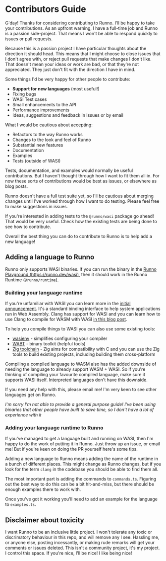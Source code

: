 # Contributors Guide

G'day! Thanks for considering contributing to Runno. I'll be happy to take your
contributions. As an upfront warning, I have a full-time job and Runno is a
passion side-project. That means I won't be able to respond quickly to issues or
pull requests.

Because this is a passion project I have particular thoughts about the direction
it should head. This means that I might choose to close issues that I don't
agree with, or reject pull requests that make changes I don't like. That doesn't
mean your ideas or work are bad, or that they're not appreciated. They just
don't fit with the direction I have in mind.

Some things I'd be very happy for other people to contribute:

- **Support for new languages** (most useful!)
- Fixing bugs
- WASI Test cases
- Small enhancements to the API
- Performance improvements
- Ideas, suggestions and feedback in Issues or by email

What I would be cautious about accepting:

- Refactors to the way Runno works
- Changes to the look and feel of Runno
- Substantial new features
- Documentation
- Examples
- Tests (outside of WASI)

Tests, documentation, and examples would normally be useful contributions. But I
haven't thought through how I want to fit them all in. For now these sorts of
contributions would be best as issues, or elsewhere as blog posts.

Runno doesn't have a full test suite yet, so I'll be cautious about merging
changes until I've worked through how I want to do testing. Please feel free to
make suggestions in issues.

If you're interested in adding tests to the `@runno/wasi` package go ahead! That
would be very useful. Check how the existing tests are being done to see how to
contribute.

Overall the best thing you can do to contribute to Runno is to help add a new
language!

## Adding a language to Runno

Runno only supports WASI binaries. If you can run the binary in the [Runno
Playground (https://runno.dev/wasi)](https://runno.dev/wasi), then it should
work in the Runno Runtime (`@runno/runtime`).

### Building your language runtime

If you're unfamiliar with WASI you can learn more in the [initial announcement](https://hacks.mozilla.org/2019/03/standardizing-wasi-a-webassembly-system-interface/).
It's a standard binding interface to help system applications run in Web
Assembly. Clang has support for WASI and you can learn how to use Clang to
compile for WASM with WASI [in this blog post](https://00f.net/2019/04/07/compiling-to-webassembly-with-llvm-and-clang/).

To help you compile things to WASI you can also use some existing tools:

- [wasienv](https://github.com/wasienv/wasienv) - simplifies configuring your compiler
- [WABT](https://github.com/WebAssembly/wabt) - binary toolkit (helpful tools)
- [Zig toolchain](https://zig.news/kristoff/compile-a-c-c-project-with-zig-368j) -
  Zig aims for compatibility with C and you can use the Zig tools to build
  existing projects, including building them cross-platform

Compiling a compiled language to WASM also has the added downside of needing the
language to already support WASM + WASI. So if you're thinking of compiling your
favourite compiled language, make sure it supports WASI itself. Interpreted
languages don't have this downside.

If you need any help with this, please email me! I'm very keen to see other
languages get on Runno.

_I'm sorry I'm not able to provide a general purpose guide! I've been using
binaries that other people have built to save time, so I don't have a lot of
experience with it_

### Adding your language runtime to Runno

If you've managed to get a language built and running on WASI, then I'm happy to
do the work of putting it in Runno. Just throw up an issue, or email me! But if
you're keen on doing the PR yourself here's some tips.

Adding a new language to Runno means adding the name of the runtime in a bunch
of different places. This might change as Runno changes, but if you look for the
term `clang` in the codebase you should be able to find them all.

The most important part is adding the commands to `commands.ts`. Figuring out
the best way to do this can be a bit hit-and-miss, but there should be enough
examples there to work with.

Once you've got it working you'll need to add an example for the language to
`examples.ts`.

## Disclaimer about toxicity

I want Runno to be an inclusive little project. I won't tolerate any toxic or
discrimatory behaviour in this repo, and will remove any I see. Hassling me, or
anyone else, posting incessantly, or making rude remarks will get your comments
or issues deleted. This isn't a community project, it's my project. I control
this space. If you're nice, I'll be nice! I like being nice!
